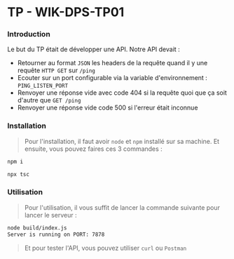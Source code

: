 # TP - WIK-DPS-TP01

### Introduction

Le but du TP était de développer une API.
Notre API devait :
* Retourner au format `JSON` les headers de la requête quand il y une requête `HTTP GET` sur `/ping`
* Ecouter sur un port configurable via la variable d'environnement : `PING_LISTEN_PORT`
* Renvoyer une réponse vide avec code 404 si la requête quoi que ça soit d'autre que `GET /ping`
* Renvoyer une réponse vide code 500 si l'erreur était inconnue

### Installation

> Pour l'installation, il faut avoir `node` et `npm` installé sur sa machine.
> Et ensuite, vous pouvez faires ces 3 commandes :
```bash
npm i

npx tsc
```

### Utilisation

> Pour l'utilisation, il vous suffit de lancer la commande suivante pour lancer le serveur :

```bash
node build/index.js
Server is running on PORT: 7878
```

> Et pour tester l'API, vous pouvez utiliser `curl` ou `Postman`
